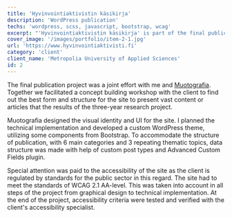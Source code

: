 ```yaml
---
title: 'Hyvinvointiaktivistin käsikirja'
description: 'WordPress publication'
techs: 'wordpress, scss, javascript, bootstrap, wcag'
excerpt: "'Hyvinvointiaktivistin käsikirja' is part of the final publication for a three-year research project conducted by Metropolia University of Applied Sciences. The goal for the site was to provide all project articles in an easy-to-access, understandable, and visually interesting way."
cover_image: '/images/portfolio/item-2-1.jpg'
url: 'https://www.hyvinvointiaktivisti.fi'
category: 'client'
client_name: 'Metropolia University of Applied Sciences'
id: 2
---
```


The final publication project was a joint effort with me and [Muotografia](https://muotografia.fi/). Together we facilitated a concept building workshop with the client to find out the best form and structure for the site to present vast content or articles that the results of the three-year research project.

Muotografia designed the visual identity and UI for the site. I planned the technical implementation and developed a custom WordPress theme, utilizing some components from Bootstrap. To accommodate the structure of publication, with 6 main categories and 3 repeating thematic topics, data structure was made with help of custom post types and Advanced Custom Fields plugin.

Special attention was paid to the accessibility of the site as the client is regulated by standards for the public sector in this regard. The site had to meet the standards of WCAG 2.1 AA-level. This was taken into account in all steps of the project from graphical design to technical implementation. At the end of the project, accessibility criteria were tested and verified with the client's accessibility specialist.
